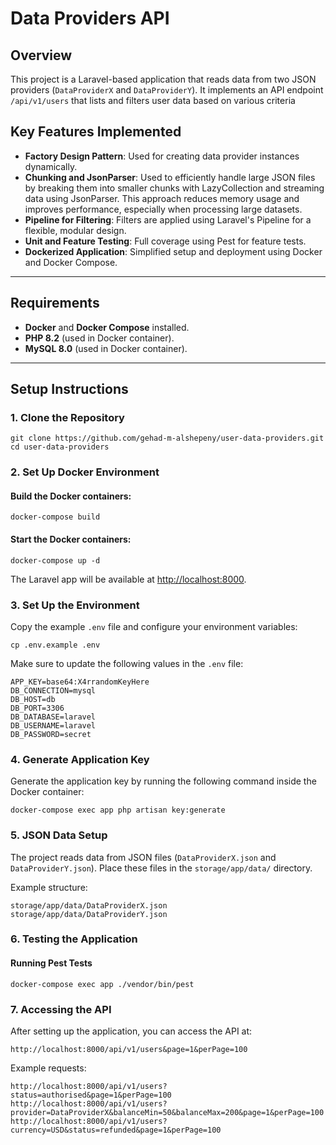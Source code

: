 <h1> Data Providers API </h1>

<h2>Overview</h2>

<p>This project is a Laravel-based application that reads data from two JSON providers (<code>DataProviderX</code> and <code>DataProviderY</code>). It implements an API endpoint <code>/api/v1/users</code> that lists and filters user data based on various criteria</p>


<h2>Key Features Implemented</h2>

<ul>
  <li><strong>Factory Design Pattern</strong>: Used for creating data provider instances dynamically.</li>
<li><strong>Chunking and JsonParser</strong>: Used to efficiently handle large JSON files by breaking them into smaller chunks with LazyCollection and streaming data using JsonParser. This approach reduces memory usage and improves performance, especially when processing large datasets.</li>
  <li><strong>Pipeline for Filtering</strong>: Filters are applied using Laravel's Pipeline for a flexible, modular design.</li>
  <li><strong>Unit and Feature Testing</strong>: Full coverage using Pest for feature tests.</li>
  <li><strong>Dockerized Application</strong>: Simplified setup and deployment using Docker and Docker Compose.</li>
</ul>

<hr>

<h2>Requirements</h2>

<ul>
  <li><strong>Docker</strong> and <strong>Docker Compose</strong> installed.</li>
  <li><strong>PHP 8.2</strong> (used in Docker container).</li>
  <li><strong>MySQL 8.0</strong> (used in Docker container).</li>
</ul>

<hr>

<h2>Setup Instructions</h2>

<h3>1. Clone the Repository</h3>

<pre><code>git clone https://github.com/gehad-m-alshepeny/user-data-providers.git
cd user-data-providers
</code></pre>

<h3>2. Set Up Docker Environment</h3>

<h4><strong>Build the Docker containers:</strong></h4>

<pre><code>docker-compose build
</code></pre>

<h4><strong>Start the Docker containers:</strong></h4>

<pre><code>docker-compose up -d
</code></pre>

<p>The Laravel app will be available at <a href="http://localhost:8000">http://localhost:8000</a>.</p>

<h3>3. Set Up the Environment</h3>

<p>Copy the example <code>.env</code> file and configure your environment variables:</p>

<pre><code>cp .env.example .env
</code></pre>

<p>Make sure to update the following values in the <code>.env</code> file:</p>

<pre><code>APP_KEY=base64:X4rrandomKeyHere
DB_CONNECTION=mysql
DB_HOST=db
DB_PORT=3306
DB_DATABASE=laravel
DB_USERNAME=laravel
DB_PASSWORD=secret
</code></pre>

<h3>4. Generate Application Key</h3>

<p>Generate the application key by running the following command inside the Docker container:</p>

<pre><code>docker-compose exec app php artisan key:generate
</code></pre>

<h3>5. JSON Data Setup</h3>

<p>The project reads data from JSON files (<code>DataProviderX.json</code> and <code>DataProviderY.json</code>). Place these files in the <code>storage/app/data/</code> directory.</p>

<p>Example structure:</p>

<pre><code>storage/app/data/DataProviderX.json
storage/app/data/DataProviderY.json
</code></pre>

<h3>6. Testing the Application</h3>

<h4>Running Pest Tests</h4>

<pre><code>docker-compose exec app ./vendor/bin/pest
</code></pre>

<h3>7. Accessing the API</h3>

<p>After setting up the application, you can access the API at:</p>

<pre><code>http://localhost:8000/api/v1/users&page=1&perPage=100
</code></pre>

<p>Example requests:</p>

<pre><code>http://localhost:8000/api/v1/users?status=authorised&page=1&perPage=100
http://localhost:8000/api/v1/users?provider=DataProviderX&balanceMin=50&balanceMax=200&page=1&perPage=100
http://localhost:8000/api/v1/users?currency=USD&status=refunded&page=1&perPage=100
</code></pre>





